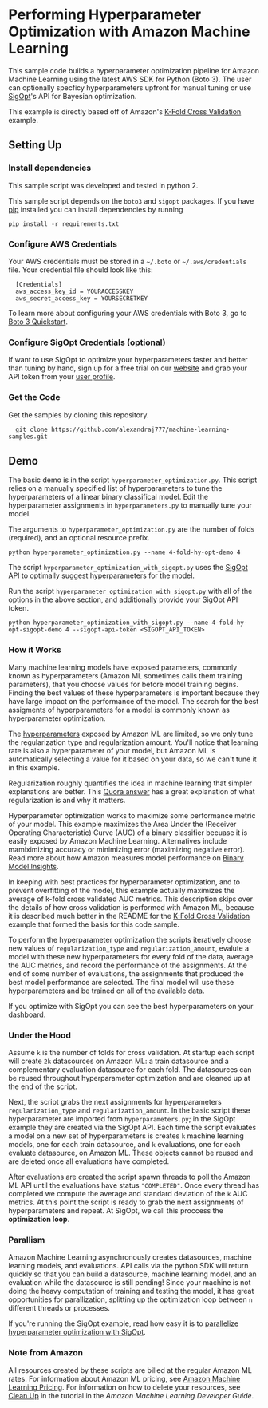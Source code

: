 # Performing Hyperparameter Optimization with Amazon Machine Learning

This sample code builds a hyperparameter optimization pipeline for Amazon Machine Learning using the latest AWS SDK for Python (Boto 3). The user can optionally specficy hyperparameters upfront for manual tuning or use [SigOpt](https://www.sigopt.com)'s API for Bayesian optimization.

This example is directly based off of Amazon's [K-Fold Cross Validation](https://github.com/awslabs/machine-learning-samples/tree/master/k-fold-cross-validation) example.

## Setting Up

### Install dependencies

This sample script was developed and tested in python 2.

This sample script depends on the `boto3` and `sigopt` packages. If you have [pip](https://pip.pypa.io/en/stable/) installed you can install dependencies by running

```
pip install -r requirements.txt
```

### Configure AWS Credentials

Your AWS credentials must be stored in a `~/.boto` or `~/.aws/credentials` file. Your credential file should look like this:

```
  [Credentials]
  aws_access_key_id = YOURACCESSKEY
  aws_secret_access_key = YOURSECRETKEY
```

To learn more about configuring your AWS credentials with Boto 3, go to [Boto 3 Quickstart](http://boto3.readthedocs.io/en/latest/guide/quickstart.html).

### Configure SigOpt Credentials (optional)

If want to use SigOpt to optimize your hyperparameters faster and better than tuning by hand, sign up for a free trial on our [website]([SigOpt](https://www.sigopt.com)) and grab your API token from your [user profile](https://www.sigopt.com/user/profile).

### Get the Code

Get the samples by cloning this repository.

```
  git clone https://github.com/alexandraj777/machine-learning-samples.git
```

## Demo

The basic demo is in the script `hyperparameter_optimization.py`. This script relies on a manually specified list of hyperparameters to tune the hyperparameters of a linear binary classifical model. Edit the hyperparameter assignments in `hyperparameters.py` to manually tune your model.

The arguments to `hyperparameter_optimization.py` are the number of folds (required), and an optional resource prefix.

```
python hyperparameter_optimization.py --name 4-fold-hy-opt-demo 4
```

The script `hyperparameter_optimization_with_sigopt.py` uses the [SigOpt](https://www.sigopt.com) API to optimally suggest hyperparameters for the model.


Run the script `hyperparameter_optimization_with_sigopt.py` with all of the options in the above section, and additionally provide your SigOpt API token.

```
python hyperparameter_optimization_with_sigopt.py --name 4-fold-hy-opt-sigopt-demo 4 --sigopt-api-token <SIGOPT_API_TOKEN>
```

### How it Works

Many machine learning models have exposed parameters, commonly known as hyperparameters (Amazon ML sometimes calls them training parameters), that you choose values for before model training begins. Finding the best values of these hyperparameters is important because they have  large impact on the performance of the model. The search for the best assigments of hyperparameters for a model is commonly known as hyperparameter optimization.

The [hyperparameters](http://docs.aws.amazon.com/machine-learning/latest/dg/training-parameters.html) exposed by Amazon ML are limited, so we only tune the regularization type and regularization amount. You'll notice that learning rate is also a hyperparameter of your model, but Amazon ML is automatically selecting a value for it based on your data, so we can't tune it in this example.

Regularization roughly quantifies the idea in machine learning that simpler explanations are better. This [Quora answer](https://www.quora.com/What-is-regularization-in-machine-learning) has a great explanation of what regularization is and why it matters.

Hyperparameter optimization works to maximize some performance metric of your model. This example maximizes the Area Under the (Receiver Operating Characteristic) Curve (AUC) of a binary classifier becuase it is easily exposed by Amazon Machine Learning. Alternatives include mamiximizing accuracy or minimizing error (maximizing negative error). Read more about how Amazon measures model performance on [Binary Model Insights](http://docs.aws.amazon.com/machine-learning/latest/dg/binary-model-insights.html).

In keeping with best practices for hyperparameter optimization, and to prevent overfitting of the model, this example actually maximizes the average of k-fold cross validated AUC metrics. This description skips over the details of how cross validation is performed with Amazon ML, because it is described much better in the README for the [K-Fold Cross Validation](https://github.com/awslabs/machine-learning-samples/tree/master/k-fold-cross-validation) example that formed the basis for this code sample.

To perform the hyperparameter optimization the scripts iteratively choose new values of `regularization_type` and `regularization_amount`, evalute a model with these new hyperparameters for every fold of the data, average the AUC metrics, and record the performance of the assignments. At the end of some number of evaluations, the assignments that produced the best model performance are selected. The final model will use these hyperparameters and be trained on all of the available data.

If you optimize with SigOpt you can see the best hyperparameters on your [dashboard](https://www.sigopt.com/experiments).

### Under the Hood

Assume `k` is the number of folds for cross validation. At startup each script will create `2k` datasources on Amazon ML: a train datasource and a complementary evaluation datasource for each fold. The datasources can be reused throughout hyperparameter optimization and are cleaned up at the end of the script.

Next, the script grabs the next assignments for hyperparameters `regularization_type` and `regularization_amount`. In the basic script these hyperparameter are imported from `hyperparameters.py`; in the SigOpt example they are created via the SigOpt API. Each time the script evaluates a model on a new set of hyperparameters is creates `k` machine learning models, one for each train datasource, and `k` evaluations, one for each evaluate datasource, on Amazon ML. These objects cannot be reused and are deleted once all evaluations have completed.

After evaluations are created the script spawn threads to poll the Amazon ML API until the evaluations have status `"COMPLETED"`. Once every thread has completed we compute the average and standard deviation of the `k` AUC metrics. At this point the script is ready to grab the next assignments of hyperparameters and repeat. At SigOpt, we call this proccess the **optimization loop**.

### Parallism

Amazon Machine Learning asynchronously creates datasources, machine learning models, and evaluations. API calls via the python SDK will return quickly so that you can build a datasource, machine learning model, and an evaluation while the datasource is still pending! Since your machine is not doing the heavy computation of training and testing the model, it has great opportunities for parallization, splitting up the optimization loop between `n` different threads or processes.

If you're running the SigOpt example, read how easy it is to [parallelize hyperparameter optimization with SigOpt](https://sigopt.com/docs/overview/parallel).

### Note from Amazon

All resources created by these scripts are billed at the regular Amazon ML rates. For information about Amazon ML pricing, see [Amazon Machine Learning Pricing](https://aws.amazon.com/machine-learning/pricing/). For information on how to delete your resources, see [Clean Up](http://docs.aws.amazon.com/machine-learning/latest/dg/step-6-clean-up.html) in the tutorial in the *Amazon Machine Learning Developer Guide*.
